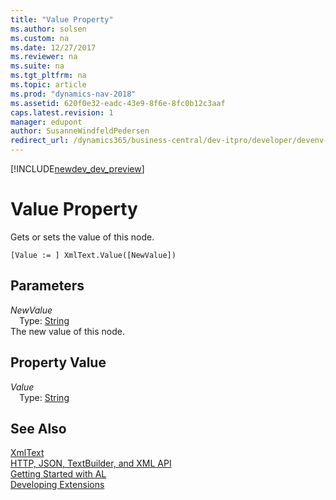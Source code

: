 ```yaml
---
title: "Value Property"
ms.author: solsen
ms.custom: na
ms.date: 12/27/2017
ms.reviewer: na
ms.suite: na
ms.tgt_pltfrm: na
ms.topic: article
ms.prod: "dynamics-nav-2018"
ms.assetid: 620f0e32-eadc-43e9-8f6e-8fc0b12c3aaf
caps.latest.revision: 1
manager: edupont
author: SusanneWindfeldPedersen
redirect_url: /dynamics365/business-central/dev-itpro/developer/devenv-restapi-overview
---
```


[!INCLUDE[newdev_dev_preview](../includes/newdev_dev_preview.md)]

# Value Property
Gets or sets the value of this node.  
```  
[Value := ] XmlText.Value([NewValue])  
```  
## Parameters
*NewValue*    
&emsp;Type: [String](../datatypes/devenv-text-data-type.md)  
The new value of this node.  
  
## Property Value
*Value*  
&emsp;Type: [String](../datatypes/devenv-text-data-type.md)  
  
## See Also
[XmlText](xmltext-class.md)  
[HTTP, JSON, TextBuilder, and XML API](../devenv-restapi-overview.md)  
[Getting Started with AL](../devenv-get-started.md)  
[Developing Extensions](../devenv-dev-overview.md)  
